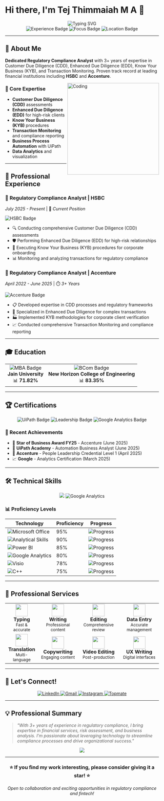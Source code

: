 # Hi there, I'm Tej Thimmaiah M A 👋

<div align="center">
  <img src="https://readme-typing-svg.herokuapp.com?font=Fira+Code&size=24&duration=3000&pause=1000&color=2E86AB&width=600&lines=Regulatory+Compliance+Analyst;Financial+Services+Expert;Data+Analytics+Professional;Business+Process+Automation+Specialist" alt="Typing SVG" />
</div>

<div align="center">
  <img src="https://img.shields.io/badge/Experience-3%2B%20Years-blue?style=for-the-badge&logo=briefcase&logoColor=white" alt="Experience Badge"/>
  <img src="https://img.shields.io/badge/Focus-Regulatory%20Compliance-green?style=for-the-badge&logo=shield&logoColor=white" alt="Focus Badge"/>
  <img src="https://img.shields.io/badge/Location-Bengaluru%2C%20India-orange?style=for-the-badge&logo=location&logoColor=white" alt="Location Badge"/>
</div>

---

## 🚀 About Me

**Dedicated Regulatory Compliance Analyst** with 3+ years of expertise in Customer Due Diligence (CDD), Enhanced Due Diligence (EDD), Know Your Business (KYB), and Transaction Monitoring. Proven track record at leading financial institutions including **HSBC** and **Accenture**.

<img align="right" alt="Coding" width="300" src="https://media.giphy.com/media/qgQUggAC3Pfv687qPC/giphy.gif">

### 🎯 Core Expertise
- **Customer Due Diligence (CDD)** assessments
- **Enhanced Due Diligence (EDD)** for high-risk clients
- **Know Your Business (KYB)** procedures
- **Transaction Monitoring** and compliance reporting
- **Business Process Automation** with UiPath
- **Data Analytics** and visualization

---

## 💼 Professional Experience

### 🏦 **Regulatory Compliance Analyst** | **HSBC**
*July 2025 - Present* | 📍 *Current Position*

<img src="https://img.shields.io/badge/HSBC-DB0011?style=for-the-badge&logo=hsbc&logoColor=white" alt="HSBC Badge"/>

- 🔍 Conducting comprehensive Customer Due Diligence (CDD) assessments
- 🛡️ Performing Enhanced Due Diligence (EDD) for high-risk relationships
- 🏢 Executing Know Your Business (KYB) procedures for corporate onboarding
- 📊 Monitoring and analyzing transactions for regulatory compliance

### 🏢 **Regulatory Compliance Analyst** | **Accenture**
*April 2022 - June 2025* | ⏱️ *3+ Years*

<img src="https://img.shields.io/badge/Accenture-A100FF?style=for-the-badge&logo=accenture&logoColor=white" alt="Accenture Badge"/>

- 📋 Developed expertise in CDD processes and regulatory frameworks
- 🔎 Specialized in Enhanced Due Diligence for complex transactions
- 🏭 Implemented KYB methodologies for corporate client verification
- 📈 Conducted comprehensive Transaction Monitoring and compliance reporting

---

## 🎓 Education

<div align="center">
  <table>
    <tr>
      <td align="center">
        <img src="https://img.shields.io/badge/MBA-Master%20of%20Business%20Administration-blue?style=for-the-badge&logo=graduation-cap&logoColor=white" alt="MBA Badge"/><br>
        <strong>Jain University</strong><br>
        📊 <strong>71.82%</strong>
      </td>
      <td align="center">
        <img src="https://img.shields.io/badge/BCom-Bachelor%20of%20Commerce-green?style=for-the-badge&logo=book&logoColor=white" alt="BCom Badge"/><br>
        <strong>New Horizon College of Engineering</strong><br>
        📊 <strong>83.35%</strong>
      </td>
    </tr>
  </table>
</div>

---

## 🏆 Certifications

<div align="center">
  <img src="https://img.shields.io/badge/UiPath-Automation%20Business%20Analyst-FF6C37?style=for-the-badge&logo=uipath&logoColor=white" alt="UiPath Badge"/>
  <img src="https://img.shields.io/badge/Accenture-People%20Leadership%20L1-A100FF?style=for-the-badge&logo=accenture&logoColor=white" alt="Leadership Badge"/>
  <img src="https://img.shields.io/badge/Google-Analytics%20Certified-4285F4?style=for-the-badge&logo=google-analytics&logoColor=white" alt="Google Analytics Badge"/>
</div>

### 📅 Recent Achievements
- 🌟 **Star of Business Award FY25** - Accenture (June 2025)
- 🤖 **UiPath Academy** - Automation Business Analyst (June 2025)
- 👥 **Accenture** - People Leadership Credential Level 1 (April 2025)
- 📈 **Google** - Analytics Certification (March 2025)

---

## 🛠️ Technical Skills

<div align="center">
  <img src="https://skillicons.dev/icons?i=cpp,py,js,html,css,github,vscode,mysql" />
  <img src="https://img.shields.io/badge/Google%20Analytics-E37400?style=for-the-badge&logo=google-analytics&logoColor=white" alt="Google Analytics"/>
</div>

### 📊 Proficiency Levels

| Technology | Proficiency | Progress |
|------------|-------------|----------|
| ![Microsoft Office](https://img.shields.io/badge/-Microsoft%20Office-D83B01?style=flat-square&logo=microsoft-office&logoColor=white) | 95% | ![Progress](https://img.shields.io/badge/Progress-95%25-blue?style=flat-square) |
| ![Analytical Skills](https://img.shields.io/badge/-Analytical%20Skills-28A745?style=flat-square&logo=chart-line&logoColor=white) | 90% | ![Progress](https://img.shields.io/badge/Progress-90%25-green?style=flat-square) |
| ![Power BI](https://img.shields.io/badge/-Power%20BI-F2C811?style=flat-square&logo=power-bi&logoColor=black) | 85% | ![Progress](https://img.shields.io/badge/Progress-85%25-yellow?style=flat-square) |
| ![Google Analytics](https://img.shields.io/badge/-Google%20Analytics-E37400?style=flat-square&logo=google-analytics&logoColor=white) | 80% | ![Progress](https://img.shields.io/badge/Progress-80%25-orange?style=flat-square) |
| ![Visio](https://img.shields.io/badge/-Microsoft%20Visio-3955A3?style=flat-square&logo=microsoft-visio&logoColor=white) | 78% | ![Progress](https://img.shields.io/badge/Progress-78%25-blue?style=flat-square) |
| ![C++](https://img.shields.io/badge/-C++-00599C?style=flat-square&logo=c%2B%2B&logoColor=white) | 75% | ![Progress](https://img.shields.io/badge/Progress-75%25-lightblue?style=flat-square) |

---

## 🎯 Professional Services

<div align="center">
  <table>
    <tr>
      <td align="center">
        <img src="https://img.icons8.com/color/48/000000/keyboard.png" width="40"/><br>
        <strong>Typing</strong><br>
        <small>Fast & accurate</small>
      </td>
      <td align="center">
        <img src="https://img.icons8.com/color/48/000000/pen.png" width="40"/><br>
        <strong>Writing</strong><br>
        <small>Professional content</small>
      </td>
      <td align="center">
        <img src="https://img.icons8.com/color/48/000000/edit.png" width="40"/><br>
        <strong>Editing</strong><br>
        <small>Comprehensive review</small>
      </td>
      <td align="center">
        <img src="https://img.icons8.com/color/48/000000/database.png" width="40"/><br>
        <strong>Data Entry</strong><br>
        <small>Accurate management</small>
      </td>
    </tr>
    <tr>
      <td align="center">
        <img src="https://img.icons8.com/color/48/000000/translate.png" width="40"/><br>
        <strong>Translation</strong><br>
        <small>Multi-language</small>
      </td>
      <td align="center">
        <img src="https://img.icons8.com/color/48/000000/content.png" width="40"/><br>
        <strong>Copywriting</strong><br>
        <small>Engaging content</small>
      </td>
      <td align="center">
        <img src="https://img.icons8.com/color/48/000000/video.png" width="40"/><br>
        <strong>Video Editing</strong><br>
        <small>Post-production</small>
      </td>
      <td align="center">
        <img src="https://img.icons8.com/color/48/000000/user-experience.png" width="40"/><br>
        <strong>UX Writing</strong><br>
        <small>Digital interfaces</small>
      </td>
    </tr>
  </table>
</div>

---





## 🤝 Let's Connect!

<div align="center">
  <a href="https://linkedin.com/in/tej-thimmaiah-m-a-431405224/" target="_blank">
    <img src="https://img.shields.io/badge/LinkedIn-0077B5?style=for-the-badge&logo=linkedin&logoColor=white" alt="LinkedIn"/>
  </a>
  <a href="mailto:tej.thimmaiah@example.com">
    <img src="https://img.shields.io/badge/Gmail-D14836?style=for-the-badge&logo=gmail&logoColor=white" alt="Gmail"/>
  </a>
  <a href="https://www.instagram.com/tej_thimmaiah/" target="_blank">
    <img src="https://img.shields.io/badge/Instagram-E4405F?style=for-the-badge&logo=instagram&logoColor=white" alt="Instagram"/>
  </a>
  <a href="https://topmate.io/tej_thimmaiah" target="_blank">
    <img src="https://img.shields.io/badge/Topmate-00D4AA?style=for-the-badge&logo=calendly&logoColor=white" alt="Topmate"/>
  </a>
</div>

---

## 💡 Professional Summary

> *"With 3+ years of experience in regulatory compliance, I bring expertise in financial services, risk assessment, and business analysis. I'm passionate about leveraging technology to streamline compliance processes and drive organizational success."*

<div align="center">
  <img src="https://capsule-render.vercel.app/api?type=waving&color=gradient&height=100&section=footer" />
</div>

---

<div align="center">
  <h3>⭐ If you find my work interesting, please consider giving it a star! ⭐</h3>
  <p><em>Open to collaboration and exciting opportunities in regulatory compliance and fintech!</em></p>
</div>
